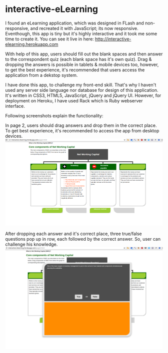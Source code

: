 # interactive-eLearning


I found an eLearning application, which was designed in FLash and non-responsive, and recreated it with JavaScript; its now responsive. Eventhough,  this app is tiny but it's highly interactive and it took me some time to create it. You can see it live in here: http://interactive-elearning.herokuapp.com

With help of this app, users should fill out the blank spaces and then answer to the correspondent quiz (each blank space has it's own quiz). Drag & dropping the answers is possible in tablets & mobile devices too, however, to get the best experience, it's recommended that users access the application from a dekstop system. 


I have done this app, to challenge my front-end skill. That's why I haven't used any server side language nor database for design of this application. It's written in CSS3, HTML5, JavaScript, jQuery and jQuery UI. However, for deployment on Heroku, I have used Rack which is Ruby webserver interface.

Following screenshots explain the functionality:


In page 2, users should drag answers and drop them in the correct place. To get best experience, it's recommended to access the app from desktop devices.
![alt text](https://github.com/anderson-martin/interactive-eLearning/blob/master/screenshots/one.png)


After dropping each answer and it's correct place, three true/false questions pop up in row, each followed by the correct answer. So, user can challenge his knowledge.
![alt text](https://github.com/anderson-martin/interactive-eLearning/blob/master/screenshots/two.png)
